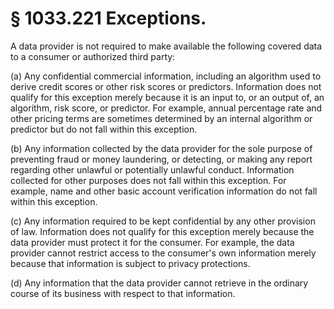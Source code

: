 # § 1033.221   Exceptions.

A data provider is not required to make available the following covered data to a consumer or authorized third party:


(a) Any confidential commercial information, including an algorithm used to derive credit scores or other risk scores or predictors. Information does not qualify for this exception merely because it is an input to, or an output of, an algorithm, risk score, or predictor. For example, annual percentage rate and other pricing terms are sometimes determined by an internal algorithm or predictor but do not fall within this exception.


(b) Any information collected by the data provider for the sole purpose of preventing fraud or money laundering, or detecting, or making any report regarding other unlawful or potentially unlawful conduct. Information collected for other purposes does not fall within this exception. For example, name and other basic account verification information do not fall within this exception.


(c) Any information required to be kept confidential by any other provision of law. Information does not qualify for this exception merely because the data provider must protect it for the consumer. For example, the data provider cannot restrict access to the consumer's own information merely because that information is subject to privacy protections.


(d) Any information that the data provider cannot retrieve in the ordinary course of its business with respect to that information.





